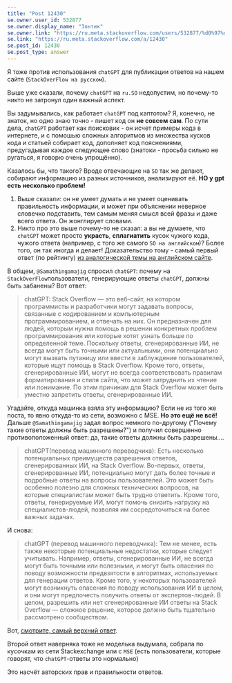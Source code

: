 ```yaml
---
title: "Post 12430"
se.owner.user_id: 532877
se.owner.display_name: "Зонтик"
se.owner.link: "https://ru.meta.stackoverflow.com/users/532877/%d0%97%d0%be%d0%bd%d1%82%d0%b8%d0%ba"
se.link: "https://ru.meta.stackoverflow.com/a/12430"
se.post_id: 12430
se.post_type: answer
---
```

<p>Я тоже против использования <code>chatGPT</code> для публикации ответов на нашем сайте (<code>StackOverFlow на русском</code>).</p>
<p>Выше уже сказали, почему <code>chatGPT</code> на <code>ru.SO</code> недопустим, но почему-то никто не затронул один важный аспект.</p>
<p>Вы задумывались, как работает <code>chatGPT</code> под каптотом? Я, конечно, не знаток, но одно знаю точно - пишет код он <strong>не совсем сам</strong>. По сути дела, <code>chatGPT</code> работает как поисковик - он исчет примеры кода в интернете, и с помошью сложных алгоритмов из множества кусков кода и статьей собирает код, дополняет код пояснениями, предугадывая каждое следующее слово (знатоки - просьба сильно не ругаться, я говорю очень упрощённо).</p>
<p>Казалось бы, что такого? Вроде отвечающие на <code>SO</code> так же делают, собирают информацию из разных источников, анализируют её. <strong>НО у gpt есть несколько проблем!</strong></p>
<ol>
<li>Выше сказали: он не умеет думать и не умеет оценивать правильность информации, и может при объяснении неверное словечко подставить, тем самым меняя смысл всей фразы и даже всего ответа. Он жонглирует словами.</li>
<li>Никто про это выше почему-то не сказал: а вы не думаете, что <code>chatGPT</code> может просто <strong>украсть</strong>, <strong>сплагиатить</strong> кусок чужого кода, чужого ответа (например, с того же самого <code>SO на английском</code>)? Более того, он так иногда и делает! Доказательство тому - самый первый ответ (по рейтингу) <a href="https://meta.stackoverflow.com/questions/421831/temporary-policy-chatgpt-is-banned?cb=1">из аналогической темы на английском сайте</a>.</li>
</ol>
<p>В общем, <code>@Samathingamajig</code> спросил <code>chatGPT</code>: почему на <code>StackOverFlow</code>пользователи, генерирующие ответы <code>chatGPT</code>, должны быть забанены? Вот ответ:</p>
<blockquote>
<p>chatGPT:
Stack Overflow — это веб-сайт, на котором программисты и разработчики могут задавать вопросы, связанные с кодированием и компьютерным программированием, и отвечать на них. Он предназначен для людей, которым нужна помощь в решении конкретных проблем программирования или которые хотят узнать больше по определенной теме. Поскольку ответы, сгенерированные ИИ, не всегда могут быть точными или актуальными, они потенциально могут вызвать путаницу или ввести в заблуждение пользователей, которые ищут помощь в Stack Overflow. Кроме того, ответы, сгенерированные ИИ, могут не всегда соответствовать правилам форматирования и стиля сайта, что может затруднить их чтение или понимание. По этим причинам для Stack Overflow может быть уместно запретить ответы, сгенерированные ИИ.</p>
</blockquote>
<p>Угадайте, откуда машинка взяла эту информацию? Если не из того же поста, то явно откуда-то из сети, возможно с MSE. <strong>Но это ещё не всё!</strong> Дальше <code>@Samathingamajig</code> задал вопрос немного по-другому (&quot;Почему такие ответы должны быть разрешены?&quot;) и получил совершенно противоположенный ответ: да, такие ответы должны быть разрешены....</p>
<blockquote>
<p>chatGPT(перевод машинного переводчика): Есть несколько потенциальных преимуществ разрешения ответов, сгенерированных ИИ, на Stack Overflow. Во-первых, ответы, сгенерированные ИИ, потенциально могут дать более точные и подробные ответы на вопросы пользователей. Это может быть особенно полезно для сложных технических вопросов, на которые специалистам может быть трудно ответить. Кроме того, ответы, генерируемые ИИ, могут помочь снизить нагрузку на специалистов-людей, позволяя им сосредоточиться на более важных задачах.</p>
</blockquote>
<p>И снова:</p>
<blockquote>
<p>chatGPT (перевод машинного переводчика): Тем не менее, есть также некоторые потенциальные недостатки, которые следует учитывать. Например, ответы, сгенерированные ИИ, не всегда могут быть точными или полезными, и могут быть опасения по поводу возможности предвзятости в алгоритмах, используемых для генерации ответов. Кроме того, у некоторых пользователей могут возникнуть опасения по поводу использования ИИ в целом, и они могут предпочесть получить ответы от экспертов-людей.
В целом, разрешить или нет сгенерированные ИИ ответы на Stack Overflow — сложное решение, которое должно быть тщательно рассмотрено сообществом.</p>
</blockquote>
<p>Вот, <a href="https://meta.stackoverflow.com/questions/421831/temporary-policy-chatgpt-is-banned?cb=1">смотрите, самый верхний ответ</a>.</p>
<p>Второй ответ наверняка тоже не моделька выдумала, собрала по кусочкам из сети Stackexchange или с <code>MSE</code> (есть пользователи, которые говорят, что <code>chatGPT</code>-ответы это нормально)</p>
<p>Это насчёт авторских прав и правильности ответов.</p>
